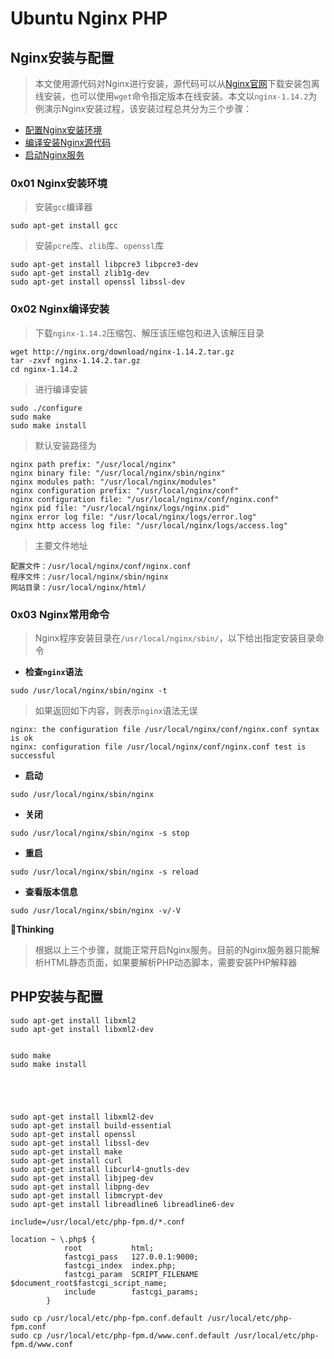 # Ubuntu Nginx PHP





## Nginx安装与配置

> 本文使用源代码对Nginx进行安装，源代码可以从[Nginx官网](http://nginx.org/en/download.html)下载安装包离线安装，也可以使用`wget`命令指定版本在线安装。本文以`nginx-1.14.2`为例演示Nginx安装过程，该安装过程总共分为三个步骤：

- [配置Nginx安装环境](0x01-Nginx安装环境)
- [编译安装Nginx源代码](#0x02-Nginx编译安装)
- [启动Nginx服务](#0x03-Nginx常用命令)


### 0x01 Nginx安装环境

> 安装`gcc`编译器

```
sudo apt-get install gcc
```

> 安装`pcre`库、`zlib`库、`openssl`库

```
sudo apt-get install libpcre3 libpcre3-dev  
sudo apt-get install zlib1g-dev
sudo apt-get install openssl libssl-dev 
```

### 0x02 Nginx编译安装

> 下载`nginx-1.14.2`压缩包、解压该压缩包和进入该解压目录

```
wget http://nginx.org/download/nginx-1.14.2.tar.gz
tar -zxvf nginx-1.14.2.tar.gz
cd nginx-1.14.2
```

> 进行编译安装

```
sudo ./configure
sudo make
sudo make install
```

> 默认安装路径为

```
nginx path prefix: "/usr/local/nginx"
nginx binary file: "/usr/local/nginx/sbin/nginx"
nginx modules path: "/usr/local/nginx/modules"
nginx configuration prefix: "/usr/local/nginx/conf"
nginx configuration file: "/usr/local/nginx/conf/nginx.conf"
nginx pid file: "/usr/local/nginx/logs/nginx.pid"
nginx error log file: "/usr/local/nginx/logs/error.log"
nginx http access log file: "/usr/local/nginx/logs/access.log"
```

> 主要文件地址

```
配置文件：/usr/local/nginx/conf/nginx.conf
程序文件：/usr/local/nginx/sbin/nginx
网站目录：/usr/local/nginx/html/
```

### 0x03 Nginx常用命令

> Nginx程序安装目录在`/usr/local/nginx/sbin/`，以下给出指定安装目录命令

- **检查`nginx`语法**

```
sudo /usr/local/nginx/sbin/nginx -t
```

> 如果返回如下内容，则表示`nginx`语法无误

```
nginx: the configuration file /usr/local/nginx/conf/nginx.conf syntax is ok
nginx: configuration file /usr/local/nginx/conf/nginx.conf test is successful
```

- **启动**

```
sudo /usr/local/nginx/sbin/nginx
```

- **关闭**

```
sudo /usr/local/nginx/sbin/nginx -s stop
```

- **重启**

```
sudo /usr/local/nginx/sbin/nginx -s reload
```

- **查看版本信息**

```
sudo /usr/local/nginx/sbin/nginx -v/-V
```

:pencil:**Thinking**  

> 根据以上三个步骤，就能正常开启Nginx服务。目前的Nginx服务器只能解析HTML静态页面，如果要解析PHP动态脚本，需要安装PHP解释器

## PHP安装与配置





```
sudo apt-get install libxml2
sudo apt-get install libxml2-dev


sudo make
sudo make install





sudo apt-get install libxml2-dev
sudo apt-get install build-essential
sudo apt-get install openssl 
sudo apt-get install libssl-dev 
sudo apt-get install make
sudo apt-get install curl
sudo apt-get install libcurl4-gnutls-dev
sudo apt-get install libjpeg-dev
sudo apt-get install libpng-dev
sudo apt-get install libmcrypt-dev
sudo apt-get install libreadline6 libreadline6-dev
```





```
include=/usr/local/etc/php-fpm.d/*.conf
```



```
location ~ \.php$ {
            root           html;
            fastcgi_pass   127.0.0.1:9000;
            fastcgi_index  index.php;
            fastcgi_param  SCRIPT_FILENAME  $document_root$fastcgi_script_name;
            include        fastcgi_params;
        }
```

```
sudo cp /usr/local/etc/php-fpm.conf.default /usr/local/etc/php-fpm.conf
sudo cp /usr/local/etc/php-fpm.d/www.conf.default /usr/local/etc/php-fpm.d/www.conf




```

